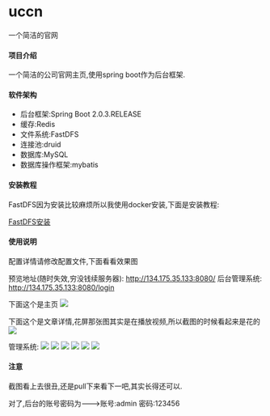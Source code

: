 # uccn
一个简洁的官网

#### 项目介绍
一个简洁的公司官网主页,使用spring boot作为后台框架.

#### 软件架构
- 后台框架:Spring Boot 2.0.3.RELEASE
- 缓存:Redis
- 文件系统:FastDFS
- 连接池:druid
- 数据库:MySQL
- 数据库操作框架:mybatis


#### 安装教程

FastDFS因为安装比较麻烦所以我使用docker安装,下面是安装教程:

[FastDFS安装](https://hwy.ac.cn/post/c91g3b0dgngp.html)


#### 使用说明

配置详情请修改配置文件,下面看看效果图

预览地址(随时失效,穷没钱续服务器): http://134.175.35.133:8080/
后台管理系统: http://134.175.35.133:8080/login

下面这个是主页
![](https://i.imgur.com/ZI9WOrz.jpg)

下面这个是文章详情,花屏那张图其实是在播放视频,所以截图的时候看起来是花的
![](https://i.imgur.com/P8f9uLI.jpg)


管理系统:
![](https://i.imgur.com/Rw4KD33.jpg)
![](https://i.imgur.com/7BJ3ZuA.jpg)
![](https://i.imgur.com/RgG8EDv.jpg)
![](https://i.imgur.com/HtydCEJ.jpg)
![](https://i.imgur.com/cX2ZAjw.jpg)
![](https://i.imgur.com/OK0oqLP.jpg)

#### 注意
截图看上去很丑,还是pull下来看下一吧,其实长得还可以.

对了,后台的账号密码为--->账号:admin	密码:123456